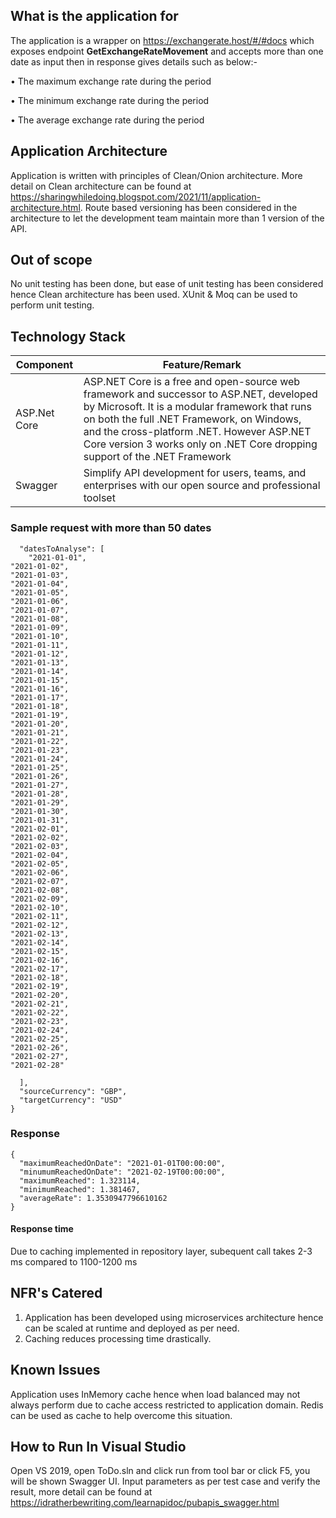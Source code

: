 ## What is the application for

The application is a wrapper on https://exchangerate.host/#/#docs which exposes endpoint **GetExchangeRateMovement** and accepts more than one date as input then in response gives details such as below:-

• The maximum exchange rate during the period

• The minimum exchange rate during the period

• The average exchange rate during the period


## Application Architecture

Application is written with principles of Clean/Onion architecture. More detail on Clean architecture can be found at https://sharingwhiledoing.blogspot.com/2021/11/application-architecture.html.
Route based versioning has been considered in the architecture to let the development team maintain more than 1 version of the API.

## Out of scope

No unit testing has been done, but ease of unit testing has been considered hence Clean architecture has been used. XUnit & Moq can be used to perform unit testing.

## Technology Stack

| **Component** | **Feature/Remark** |
| --- | --- |
| ASP.Net Core| ASP.NET Core is a free and open-source web framework and successor to ASP.NET, developed by Microsoft. It is a modular framework that runs on both the full .NET Framework, on Windows, and the cross-platform .NET. However ASP.NET Core version 3 works only on .NET Core dropping support of the .NET Framework |
| Swagger | Simplify API development for users, teams, and enterprises with our open source and professional toolset |


### Sample request with more than 50 dates

```{
  "datesToAnalyse": [
    "2021-01-01",
"2021-01-02",
"2021-01-03",
"2021-01-04",
"2021-01-05",
"2021-01-06",
"2021-01-07",
"2021-01-08",
"2021-01-09",
"2021-01-10",
"2021-01-11",
"2021-01-12",
"2021-01-13",
"2021-01-14",
"2021-01-15",
"2021-01-16",
"2021-01-17",
"2021-01-18",
"2021-01-19",
"2021-01-20",
"2021-01-21",
"2021-01-22",
"2021-01-23",
"2021-01-24",
"2021-01-25",
"2021-01-26",
"2021-01-27",
"2021-01-28",
"2021-01-29",
"2021-01-30",
"2021-01-31",
"2021-02-01",
"2021-02-02",
"2021-02-03",
"2021-02-04",
"2021-02-05",
"2021-02-06",
"2021-02-07",
"2021-02-08",
"2021-02-09",
"2021-02-10",
"2021-02-11",
"2021-02-12",
"2021-02-13",
"2021-02-14",
"2021-02-15",
"2021-02-16",
"2021-02-17",
"2021-02-18",
"2021-02-19",
"2021-02-20",
"2021-02-21",
"2021-02-22",
"2021-02-23",
"2021-02-24",
"2021-02-25",
"2021-02-26",
"2021-02-27",
"2021-02-28"

  ],
  "sourceCurrency": "GBP",
  "targetCurrency": "USD"
}
```

### Response
```
{
  "maximumReachedOnDate": "2021-01-01T00:00:00",
  "minumumReachedOnDate": "2021-02-19T00:00:00",
  "maximumReached": 1.323114,
  "minimumReached": 1.381467,
  "averageRate": 1.3530947796610162
}
```

#### Response time

Due to caching implemented in repository layer, subequent call takes 2-3 ms compared to 1100-1200 ms

## NFR&#39;s Catered

1. Application has been developed using microservices architecture hence can be scaled at runtime and deployed as per need.
2. Caching reduces processing time drastically.

## Known Issues

Application uses InMemory cache hence when load balanced may not always perform due to cache access restricted to application domain. Redis can be used as cache to help overcome this situation.

## How to Run In Visual Studio

Open VS 2019, open ToDo.sln and click run from tool bar or click F5, you will be shown Swagger UI.
Input parameters as per test case and verify the result, more detail can be found at https://idratherbewriting.com/learnapidoc/pubapis_swagger.html
